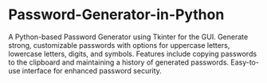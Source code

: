 # Password-Generator-in-Python
A Python-based Password Generator using Tkinter for the GUI. Generate strong, customizable passwords with options for uppercase letters, lowercase letters, digits, and symbols. Features include copying passwords to the clipboard and maintaining a history of generated passwords. Easy-to-use interface for enhanced password security.
